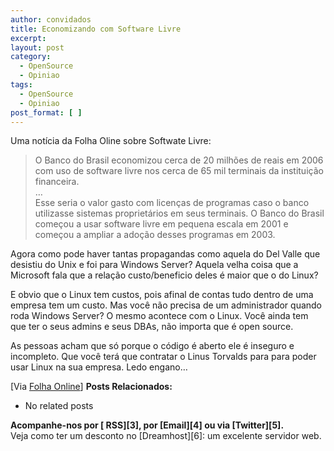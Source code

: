 ```yaml
---
author: convidados
title: Economizando com Software Livre
excerpt:
layout: post
category:
  - OpenSource
  - Opiniao
tags:
  - OpenSource
  - Opiniao
post_format: [ ]
---
```

Uma notícia da Folha Oline sobre Softwate Livre:

> O Banco do Brasil economizou cerca de 20 milhões de reais em 2006 com uso de software livre nos cerca de 65 mil terminais da instituição financeira.  
> …  
> Esse seria o valor gasto com licenças de programas caso o banco utilizasse sistemas proprietários em seus terminais. O Banco do Brasil começou a usar software livre em pequena escala em 2001 e começou a ampliar a adoção desses programas em 2003.

Agora como pode haver tantas propagandas como aquela do Del Valle que desistiu do Unix e foi para Windows Server? Aquela velha coisa que a Microsoft fala que a relação custo/beneficio deles é maior que o do Linux?

E obvio que o Linux tem custos, pois afinal de contas tudo dentro de uma empresa tem um custo. Mas você não precisa de um administrador quando roda Windows Server? O mesmo acontece com o Linux. Você ainda tem que ter o seus admins e seus DBAs, não importa que é open source.

As pessoas acham que só porque o código é aberto ele é inseguro e incompleto. Que você terá que contratar o Linus Torvalds para para poder usar Linux na sua empresa. Ledo engano…

[Via [Folha Online][1]] 
**Posts Relacionados:** 
*   No related posts









**Acompanhe-nos por [ RSS][3], por [Email][4] ou via [Twitter][5].**  
Veja como ter um desconto no [Dreamhost][6]: um excelente servidor web.

 [1]: http://www1.folha.uol.com.br/folha/informatica/ult124u21711.shtml "Banco do Brasil economiza R$ 20 mi com software livre"
 [2]: https://twitter.com/share




